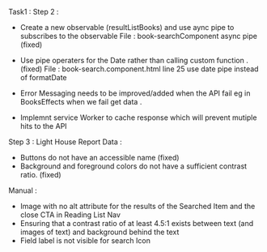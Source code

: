 Task1 :
Step 2 :

* Create a new observable (resultListBooks) and use aync pipe to subscribes to the observable
File : book-searchComponent async pipe (fixed)

* Use pipe operaters for the Date rather than calling custom function . (fixed)
File : book-search.component.html line 25 use date pipe instead of formatDate  

* Error Messaging needs to be improved/added when the API fail eg in BooksEffects when we fail get data .
* Implemnt service Worker to cache response which will prevent mutiple hits to the API

Step 3 :
Light House Report Data :
* Buttons do not have an accessible name (fixed)
* Background and foreground colors do not have a sufficient contrast ratio. (fixed)

Manual :
* Image with no alt attribute for the results of the Searched Item and the close CTA in Reading List Nav
* Ensuring that a contrast ratio of at least 4.5:1 exists between text (and images of text) and background behind the text
* Field label is not visible for search Icon
